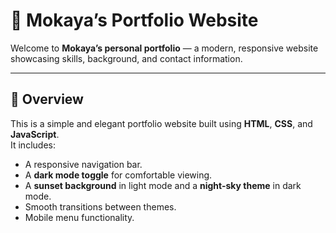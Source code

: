 # 🌅 Mokaya’s Portfolio Website

Welcome to **Mokaya’s personal portfolio** — a modern, responsive website showcasing skills, background, and contact information.

---

## 🚀 Overview

This is a simple and elegant portfolio website built using **HTML**, **CSS**, and **JavaScript**.  
It includes:
- A responsive navigation bar.
- A **dark mode toggle** for comfortable viewing.
- A **sunset background** in light mode and a **night-sky theme** in dark mode.
- Smooth transitions between themes.
- Mobile menu functionality.
